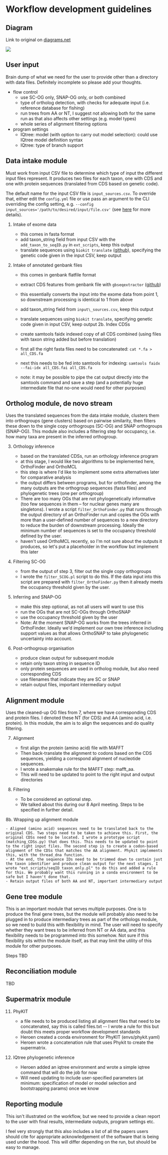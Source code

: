 # Workflow development guidelines

## Diagram

Link to original on [diagrams.net](https://app.diagrams.net/#G1feeWJLnqI-_EN4x8zY2V9GChWosKFZg3)


![](../_static/diagram.png)


## User input

Brain dump of what we need for the user to provide other than a directory with data files. Definitely incomplete so please add your thoughts.
- flow control
    - use SC-OG only, SNAP-OG only, or both combined
    - type of ortholog detection, with checks for adequate input (i.e. reference database for fishing)
    - run trees from AA or NT, I suggest not allowing both for the same run as that also affects other settings (e.g. model types)
    - whole series of alignment filtering options
- program settings
    - IQtree: model (with option to carry out model selection): could use IQtree model definition syntax
    - IQtree: type of branch support




## Data intake module

Must work from input CSV file to determine which type of input the different input files represent. It produces two files for each taxon, one with CDS and one with protein sequences (translated from CDS based on genetic code).

The default name for the input CSV file is `input_sources.csv`. To override that, either edit the `config.yml` file or use pass an argument to the CLI overriding the config setting, e.g. `--config input_sources='/path/to/desired/input/file.csv'` (see [here](https://snakemake.readthedocs.io/en/stable/executing/cli.html) for more details).

1.  Intake of exome data
    
    - this comes in fasta format
    - add taxon\_string field from input CSV with the `add_taxon_to_seqID.py` in `ext_scripts`, keep this output
    - translate sequences using `biokit translate` ([github](https://github.com/JLSteenwyk/BioKIT)), specifying the genetic code given in the input CSV, keep output
2.  Intake of annotated genbank files
    
    - this comes in genbank flatfile format
    - extract CDS features from genbank file with `gbseqextractor` ([github](https://github.com/linzhi2013/gbseqextractor))
    - this essentially converts the input into the exome data from point 1, so downstream processing is identical to 1 from above
    - add taxon\_string field from `input\_sources.csv`, keep this output
    - translate sequences using `biokit translate`, specifying genetic code given in input CSV, keep output
2b.  Index CDSs

    - create samtools faidx indexed copy of all CDS combined (using files with taxon string added but before translation)
    - first all the right fasta files need to be concatenated: `cat *.fa > all_CDS.fa`
    - next this needs to be fed into samtools for indexing: `samtools faidx --fai-idx all_CDS.fai all_CDS.fa`
    - note: it may be possible to pipe the cat output directly into the samtools command and save a step (and a potentially huge intermediate file that no-one would need for other purposes)

## Ortholog module, de novo stream

Uses the translated sequences from the data intake module, clusters them into orthogroups (gene clusters) based on pairwise similarity, then filters these down to the single copy orthogroups (SC-OG) and SNAP orthogroups (SNAP-OG). This module also includes a filtering step for occupancy, i.e. how many taxa are present in the inferred orthogroup.

3.  Orthology inference
    
    - based on the translated CDSs, run an orthology inference program
    - at this stage, I would like two algorithms to be implemented here, OrthoFinder and OrthoMCL
    - this step is where I'd like to implement some extra alternatives later for comparative analysis
    - the output differs between programs, but for orthofinder, among the many outputs are the orthogroup sequences (fasta files) and phylogenetic trees (one per orthogroup)
    - There are too many OGs that are not phylogenetically informative (too few sequences in them – for nuclear genes many are singletons). I wrote a script `filter_OrthoFinder.py` that runs through the output directory of an OrthoFinder run and copies the OGs with more than a user-defined number of sequences to a new directory to reduce the burden of downstream processing. Ideally the minimum number of sequences is set to the occupancy threshold defined by the user.
    - haven't used OrthoMCL recently, so I'm not sure about the outputs it produces, so let's put a placeholder in the workflow but implement this later

4.  Filtering SC-OG
    
    - from the output of step 3, filter out the single copy orthogroups
    - I wrote the `filter_SCOG.pl` script to do this. If the data input into this script are prepared with `filter_OrthoFinder.py` then it already meets the occupancy threshold given by the user.

5.  Inferring and SNAP-OG
    
    - make this step optional, as not all users will want to use this
    - run the OGs that are not SC-OGs through OrthoSNAP
    - use the occupancy threshold given by the user
    - Note: At the moment SNAP-OG works from the trees inferred in OrthoFinder. Ideally we'd implement our own tree inference including support values as that allows OrthoSNAP to take phylogenetic uncertainty into account.

6.  Post-orthogroup organisation
    
    - produce clean output for subsequent module
    - retain only taxon string in sequence ID
    - only protein sequences are used in ortholog module, but also need corresponding CDS
    - use filenames that indicate they are SC or SNAP
    - retain output files, important intermediary output

## Alignment module

Uses the cleaned-up OG files from 7, where we have corresponding CDS and protein files. I denoted these NT (for CDS) and AA (amino acid, i.e. protein). In this module, the aim is to align the sequences and do quality filtering.

7.  Alignment
    
    - first align the protein (amino acid) file with MAFFT
    - Then back-translate the alignment to codons based on the CDS sequences, yielding a correspond alignment of nucleotide sequences.  
    - I wrote a snakemake rule for the MAFFT step: mafft_aa.
    - This will need to be updated to point to the right input and output directories

8.  Filtering
    
    - To be considered an optional step.
    - We talked about this during our 8 April meeting. Steps to be specified in further detail.
    
8b. Wrapping up alignment module

    - Aligned (amino acid) sequences need to be translated back to the original CDS. Two steps need to be taken to achieve this. First, the original CDSs need to be located. I wrote a prototype script (matching_CDSs.py) that does this. This needs to be updated to point to the right input files. The second step is to create a codon-based alignment of the CDSs that matches the AA alignment. Phykit implements this, with the thread_dna function.
    - At the end, the sequence IDs need to be trimmed down to contain just the taxon identifier and produce clean output for the next stages. I wrote "ext_scripts/seqID_taxon_only.pl" to do this and added a rule for this. We probably want this running in a conda environment to be safe but I haven't done that. 
    - Retain output files of both AA and NT, important intermediary output

## Gene tree module

This is an important module that serves multiple purposes. One is to produce the final gene trees, but the module will probably also need to be plugged in to produce intermediary trees as part of the orthologs module, so we need to build this with flexibility in mind. The user will need to specify whether they want trees to be inferred from NT or AA data, and this flexibility needs to be programmed into this somehow. Not sure if this flexibility sits within the module itself, as that may limit the utility of this module for other purposes.

Steps TBD

## Reconciliation module

TBD

## Supermatrix module

11. PhyKIT

    - a file needs to be produced listing all alignment files that need to be concatenated, say this is called files.txt -- I wrote a rule for this but doubt this meets proper workflow development standards
    - Heroen created a conda environment for PhyKIT (envs/phykit.yaml)
    - Heroen wrote a concatenation rule that uses Phykit to create the supermatrix.

12. IQtree phylogenetic inference

    - Heroen added an iqtree environment and wrote a simple iqtree command that will do the job for now
    - Will need updating to include user-specified parameters (at minimum: specification of model or model selection and bootstrapping params) once we know 


## Reporting module

This isn't illustrated on the workflow, but we need to provide a clean report to the user with final results, intermediate outputs, program settings etc.

I feel very strongly that this also includes a list of all the papers users should cite for appropriate acknowledgement of the software that is being used under the hood. This will differ depending on the run, but should be easy to manage.


